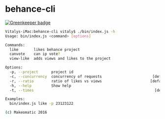 # behance-cli

[![Greenkeeper badge](https://badges.greenkeeper.io/makeomatic/behance-cli.svg)](https://greenkeeper.io/)

```sh
Vitalys-iMac:behance-cli vitaly$ ./bin/index.js -h
Usage: bin/index.js <command> [options]

Commands:
  like       likes behance project
  canvote    can ip vote?
  view-like  adds views and likes to the project

Options:
  -p, --project      project id                                       [required]
  -c, --concurrency  concurrency of requests                       [default: 10]
  -r, --ratio        ratio of likes vs views                      [default: 0.1]
  -h, --help         Show help                                         [boolean]
  -t, --times                                                       [default: 1]

Examples:
  bin/index.js like -p 23123122

(c) Makeomatic 2016
```